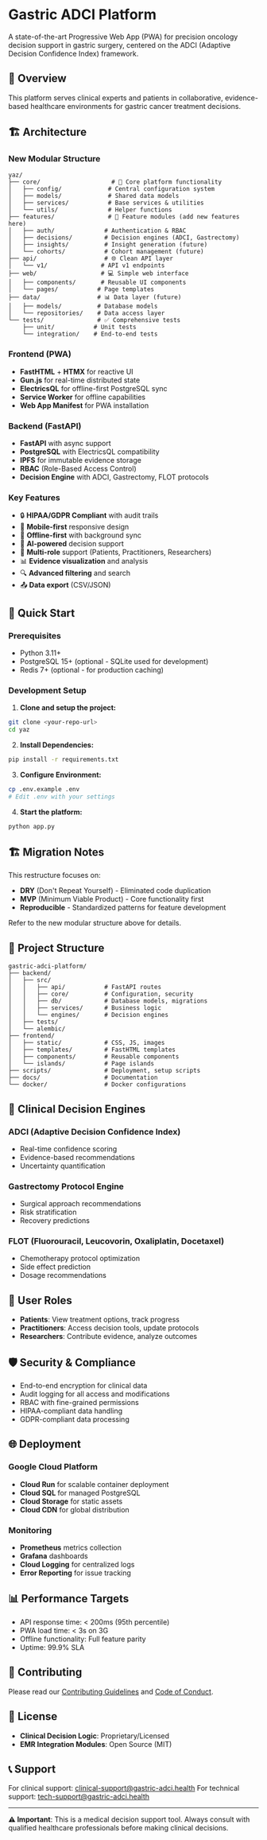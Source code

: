 # Gastric ADCI Platform

A state-of-the-art Progressive Web App (PWA) for precision oncology decision support in gastric surgery, centered on the ADCI (Adaptive Decision Confidence Index) framework.

## 🎯 Overview

This platform serves clinical experts and patients in collaborative, evidence-based healthcare environments for gastric cancer treatment decisions.

## 🏗️ Architecture

### New Modular Structure
```
yaz/
├── core/                    # 🤖 Core platform functionality
│   ├── config/             # Central configuration system
│   ├── models/             # Shared data models
│   ├── services/           # Base services & utilities
│   └── utils/              # Helper functions
├── features/               # 🔧 Feature modules (add new features here)
│   ├── auth/              # Authentication & RBAC
│   ├── decisions/         # Decision engines (ADCI, Gastrectomy)
│   ├── insights/          # Insight generation (future)
│   └── cohorts/           # Cohort management (future)
├── api/                   # 🌐 Clean API layer
│   └── v1/               # API v1 endpoints
├── web/                  # 💻 Simple web interface
│   ├── components/       # Reusable UI components
│   └── pages/           # Page templates
├── data/                # 📊 Data layer (future)
│   ├── models/          # Database models
│   └── repositories/    # Data access layer
└── tests/               # ✅ Comprehensive tests
    ├── unit/           # Unit tests
    └── integration/    # End-to-end tests
```

### Frontend (PWA)
- **FastHTML** + **HTMX** for reactive UI
- **Gun.js** for real-time distributed state
- **ElectricsQL** for offline-first PostgreSQL sync
- **Service Worker** for offline capabilities
- **Web App Manifest** for PWA installation

### Backend (FastAPI)
- **FastAPI** with async support
- **PostgreSQL** with ElectricsQL compatibility
- **IPFS** for immutable evidence storage
- **RBAC** (Role-Based Access Control)
- **Decision Engine** with ADCI, Gastrectomy, FLOT protocols

### Key Features
- 🔒 **HIPAA/GDPR Compliant** with audit trails
- 📱 **Mobile-first** responsive design
- 🔄 **Offline-first** with background sync
- 🧠 **AI-powered** decision support
- 👥 **Multi-role** support (Patients, Practitioners, Researchers)
- 📊 **Evidence visualization** and analysis
- 🔍 **Advanced filtering** and search
- 📤 **Data export** (CSV/JSON)

## 🚀 Quick Start

### Prerequisites
- Python 3.11+
- PostgreSQL 15+ (optional - SQLite used for development)
- Redis 7+ (optional - for production caching)

### Development Setup

1. **Clone and setup the project:**
```bash
git clone <your-repo-url>
cd yaz
```

2. **Install Dependencies:**
```bash
pip install -r requirements.txt
```

3. **Configure Environment:**
```bash
cp .env.example .env
# Edit .env with your settings
```

4. **Start the platform:**
```bash
python app.py
```

## 🏗️ Migration Notes

This restructure focuses on:
- **DRY** (Don't Repeat Yourself) - Eliminated code duplication
- **MVP** (Minimum Viable Product) - Core functionality first
- **Reproducible** - Standardized patterns for feature development

Refer to the new modular structure above for details.

## 📂 Project Structure

```
gastric-adci-platform/
├── backend/
│   ├── src/
│   │   ├── api/           # FastAPI routes
│   │   ├── core/          # Configuration, security
│   │   ├── db/            # Database models, migrations
│   │   ├── services/      # Business logic
│   │   └── engines/       # Decision engines
│   ├── tests/
│   └── alembic/
├── frontend/
│   ├── static/            # CSS, JS, images
│   ├── templates/         # FastHTML templates
│   ├── components/        # Reusable components
│   └── islands/           # Page islands
├── scripts/               # Deployment, setup scripts
├── docs/                  # Documentation
└── docker/                # Docker configurations
```

## 🔬 Clinical Decision Engines

### ADCI (Adaptive Decision Confidence Index)
- Real-time confidence scoring
- Evidence-based recommendations
- Uncertainty quantification

### Gastrectomy Protocol Engine
- Surgical approach recommendations
- Risk stratification
- Recovery predictions

### FLOT (Fluorouracil, Leucovorin, Oxaliplatin, Docetaxel)
- Chemotherapy protocol optimization
- Side effect prediction
- Dosage recommendations

## 👥 User Roles

- **Patients**: View treatment options, track progress
- **Practitioners**: Access decision tools, update protocols
- **Researchers**: Contribute evidence, analyze outcomes

## 🛡️ Security & Compliance

- End-to-end encryption for clinical data
- Audit logging for all access and modifications
- RBAC with fine-grained permissions
- HIPAA-compliant data handling
- GDPR-compliant data processing

## 🌐 Deployment

### Google Cloud Platform
- **Cloud Run** for scalable container deployment
- **Cloud SQL** for managed PostgreSQL
- **Cloud Storage** for static assets
- **Cloud CDN** for global distribution

### Monitoring
- **Prometheus** metrics collection
- **Grafana** dashboards
- **Cloud Logging** for centralized logs
- **Error Reporting** for issue tracking

## 📊 Performance Targets

- API response time: < 200ms (95th percentile)
- PWA load time: < 3s on 3G
- Offline functionality: Full feature parity
- Uptime: 99.9% SLA

## 🤝 Contributing

Please read our [Contributing Guidelines](CONTRIBUTING.md) and [Code of Conduct](CODE_OF_CONDUCT.md).

## 📄 License

- **Clinical Decision Logic**: Proprietary/Licensed
- **EMR Integration Modules**: Open Source (MIT)

## 📞 Support

For clinical support: [clinical-support@gastric-adci.health](mailto:clinical-support@gastric-adci.health)
For technical support: [tech-support@gastric-adci.health](mailto:tech-support@gastric-adci.health)

---

**⚠️ Important**: This is a medical decision support tool. Always consult with qualified healthcare professionals before making clinical decisions.
